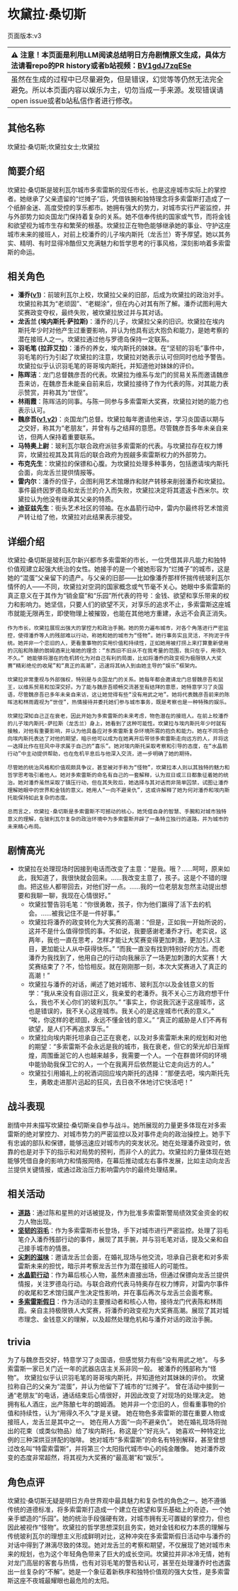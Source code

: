 # 坎黛拉·桑切斯
页面版本:v3
 

| :warning: 注意！本页面是利用LLM阅读总结明日方舟剧情原文生成，具体方法请看repo的PR history或者b站视频：[BV1gdJ7zqESe](https://www.bilibili.com/video/BV1gdJ7zqESe/)         |
|:----------------------------|
| 虽然在生成的过程中已尽量避免，但是错误，幻觉等等仍然无法完全避免。所以本页面内容以娱乐为主，切勿当成一手来源。发现错误请open issue或者b站私信作者进行修改。|



## 其他名称
坎黛拉·桑切斯;坎黛拉女士;坎黛拉
## 简要介绍
坎黛拉·桑切斯是玻利瓦尔城市多索雷斯的现任市长，也是这座城市实际上的掌控者。她继承了父亲遗留的“烂摊子”后，凭借铁腕和独特理念将多索雷斯打造成了一个纸醉金迷、高度受控的享乐都市。她拥有强大的势力，对城市实行严密监控，并与外部势力如炎国龙门保持着复杂的关系。她不信奉传统的国家或气节，而将金钱和欲望视为城市生存和繁荣的根基。坎黛拉正在物色能够继承她的事业、守护这座城市未来的接班人，对前上校潘乔的儿子埃内斯托（龙舌兰）寄予厚望。她以其务实、精明、有时显得冷酷但又充满魅力和哲学思考的行事风格，深刻影响着多索雷斯的命运。
## 相关角色
-   **潘乔([v1](../chars/extended_char_pan_qiao.md))**：前玻利瓦尔上校，坎黛拉父亲的旧部，后成为坎黛拉的政治对手。坎黛拉称其为“老顽固”、“老糊涂”，但在内心对其有所了解。潘乔试图利用大奖赛政变夺权，最终失败，被坎黛拉放过并与其对话。
-   **龙舌兰 (埃内斯托·萨拉斯)**：潘乔的儿子，坎黛拉父亲的旧识。坎黛拉在埃内斯托年少时对他产生过重要影响，并认为他具有远大抱负和能力，是她考察的潜在接班人之一。坎黛拉通过他与罗德岛保持一定联系。
-   **羽毛笔 (拉菲艾拉)**：潘乔的养女，埃内斯托的妹妹。在“坚韧的羽毛”事件中，羽毛笔的行为引起了坎黛拉的注意，坎黛拉对她表示认可但同时也给予警告。坎黛拉似乎认识羽毛笔的哥哥埃内斯托，并知道他对妹妹的评价。
-   **陈晖洁**：龙门总督魏彦吾的代表。坎黛拉为维系与龙门的贸易关系而邀请魏彦吾来访，在魏彦吾未能亲自前来后，坎黛拉接待了作为代表的陈，对其能力表示赞赏，并称其为“世侄”。
-   **林雨霞**：陈晖洁的同事。与陈一同参与多索雷斯大奖赛，坎黛拉对她的能力也表示认可。
-   **魏彦吾([v1](../chars/extended_char_wei_yan_wu.md),[v2](extended_char_wei_yan_wu.md))**：炎国龙门总督。坎黛拉每年邀请他来访，学习炎国语以期与之交好，称其为“老朋友”，并曾有与之结拜的意愿。尽管魏彦吾多年未亲自来访，但两人保持着重要联系。
-   **马特奥上尉**：玻利瓦尔联合政府派驻多索雷斯的代表。与坎黛拉存在权力博弈，坎黛拉视其及其背后的联合政府为觊觎多索雷斯权力的外部势力。
-   **布克先生**：坎黛拉的保镖和心腹。为坎黛拉处理多种事务，包括邀请埃内斯托会面，向龙舌兰提供情报等。
-   **雷内尔**：潘乔的侄子，企图利用艺术馆爆炸和财产转移来削弱潘乔和坎黛拉。事件最终因罗德岛和龙舌兰的介入而失败，坎黛拉决定将其遣返卡西米尔。坎黛拉认为他没有继承其父亲的特质。
-   **迪亚兹先生**：街头艺术社区的领袖。在水晶箭行动中，雷内尔最终将艺术馆资产转让给了他，坎黛拉对此结果表示接受。
## 详细介绍
坎黛拉·桑切斯是玻利瓦尔新兴都市多索雷斯的市长，一位凭借其非凡能力和独特价值观建立起强大统治的女性。她接手的是一个被她形容为“烂摊子”的城市，这是她的“混蛋”父亲留下的遗产。与父亲的旧部——比如像潘乔那样怀揣传统玻利瓦尔情怀的人——不同，坎黛拉对空洞的国家概念或气节毫不关心。她眼中多索雷斯的真正意义在于其作为“销金窟”和“乐园”所代表的符号：金钱、欲望和享乐带来的权力和影响力。她坚信，只要人们的欲望不灭，对享乐的追求不止，多索雷斯这座城市就能无限再生，即使物理上被摧毁，也能在其他地方重建，永远不会真正消失。

    作为市长，坎黛拉展现出强大的掌控力和政治手腕。她的势力遍布城市，对各个角落进行严密监控，使得潘乔等人的残部难以行动，称她和她的城市为“怪物”。她行事务实且灵活，不拘泥于传统。她并非一个恋旧的人，更看重事物的实用价值和持续性，正如她用被打捞上来打算重新使用的沉船和陈酿的朗姆酒来比喻她的理念：“东西旧不旧从不在我考量的范围，我只在乎，用得久不久。” 她能够将潜在的危机转化为对自己有利的局面，比如将潘乔的政变视为极限铁人大奖赛“精彩绝伦的收尾”和“真正的高潮”，迅速将其纳入到由她主导的“娱乐”框架内。

    坎黛拉非常重视与外部强权，特别是与炎国龙门的关系。她每年都会邀请龙门总督魏彦吾和鼠王，以维系贸易和加深交好。为了能与魏彦吾顺畅交流甚至有结拜的意愿，她特意学习了炎国语，尽管魏彦吾已多年未亲自来访，这让她觉得有些“没有用武之地”。她将代表魏彦吾前来的陈晖洁和林雨霞视为“世侄”，热情接待并委托她们参与城市事务，既是考察也是一种特殊的娱乐。

    坎黛拉深知自己正在衰老，因此开始为多索雷斯的未来考虑，物色潜在的接班人。在前上校潘乔的儿子埃内斯托·萨拉斯（龙舌兰）身上，她看到了这种可能性。坎黛拉与埃内斯托年少时就有接触，对他有重要影响，并认为他具备应对多索雷斯复杂环境所需的抱负和能力。她在不同场合向埃内斯托表达了对他的期望，暗示他可以成为在她离开后带领多索雷斯走向远方的人，并将这一选择比作在狂风中寻求属于自己的“喜乐”。她对埃内斯托采取考察和引导的态度，在“水晶箭行动”中主动提供帮助，也在危机平息后与他深入交流，进一步明确了她的期待。

    尽管她的统治风格和价值观颇具争议，甚至被对手称为“怪物”，坎黛拉本人则以其独特的魅力和哲学思考吸引着他人。她对多索雷斯的命名有自己的一套解释，认为双日或三日都象征着她的统治。她对潘乔虽然采取了镇压行动，但在其失败后，她选择与其对话而非简单囚禁，试图让潘乔理解她眼中的世界和金钱的意义。她用人“一向不避亲仇”，这或许解释了她为何对潘乔和埃内斯托能保持如此复杂的态度。

    总而言之，坎黛拉·桑切斯是多索雷斯不可撼动的核心，她凭借自身的智慧、手腕和对城市独特意义的理解，在玻利瓦尔复杂的政治环境中为多索雷斯开辟了一条特立独行的道路，并为城市的未来精心布局。
## 剧情高光
-   坎黛拉在处理现场时因接到电话而改变了主意：“是我。哦？......呵呵，原来如此，我知道了，我很快就会回来。......我改变主意了，孩子。这是个不错的理由。把这些人都带回去，对他们好一点。......我的一位老朋友忽然主动提出想要和我聊一聊，我现在心情很好。”
    -   坎黛拉警告羽毛笔：“你很勇敢，孩子，你为他们赢得了活下去的机会。......被我记住不是一件好事。”
    -   坎黛拉将潘乔的政变转化为大奖赛的高潮：“但是，正如我一开始所说的，这并不是什么值得惊慌的事。不如说，我要感谢老潘乔才行。老实说，这两年，我也一直在思考，怎样才能让大奖赛变得更加刺激，更加引人注目，更加能让人从中获得快乐。”
    “而我一直没有找到特别好的方法。而老潘乔为我找到了，他用自己的行动向我展示了一场更加刺激的大奖赛！大奖赛结束了？不，恰恰相反。就在刚刚那一刻，本次大奖赛进入了真正的高潮！”
    -   坎黛拉与潘乔的对话，阐述了她对城市、玻利瓦尔以及金钱意义的哲学：“我从来没有自诩过正义，我亲爱的老潘乔。我不关心三方政府想干什么，我也不关心你们的玻利瓦尔。”
    “事实上，你说我沉迷于这座城市，这也是错误的，我不关心这座城市。我关心的是这座城市代表的意义。”
    “唉，你这样的老顽固，永远不懂金钱的意义。”
    “真正的威胁是人们不再有欲望，是人们不再追求享乐。”
    -   坎黛拉向埃内斯托坦承自己正在衰老，以及对多索雷斯未来的规划和对他的期望：“多索雷斯不会永远是我的城市，我在衰老，但它的荣光却日渐辉煌，周围垂涎它的人也越来越多，我需要一个人。一个在群兽环伺的环境中能协助我保卫它的人，一个在我离开后依然能让它走向远方的人。”
    -   坎黛拉引用婚礼上的祝酒词回应埃内斯托的选择：“那便去吧，埃内斯托先生，勇敢走进那片迅起的狂风，去日夜不休地讨它快活吧！”
## 战斗表现
剧情中并未描写坎黛拉·桑切斯亲自参与战斗。她所展现的力量更多体现在对多索雷斯的绝对掌控力、对城市势力的严密监控以及对事件走向的政治操控上。她手下有忠诚的部队和保镖，能够迅速应对城市内的突发状况。她在处理潘乔政变时，依靠的也是对手下的指示和对局势的预判，而非个人的武力。坎黛拉的力量体现在她能够凭借自身的影响力和情报网络，在幕后推动或左右事件发展，比如主动向龙舌兰提供关键情报，或通过政治压力影响雷内尔的最终处理结果。
## 相关活动
-   **[道路](../stories/story_chen2_set_2.md)**：通过陈和星熊的对话被提及，作为批准多索雷斯警局绩效奖金资金的权力人物出现。
-   **[坚韧的羽毛](../stories/story_crow_set_1.md)**：作为多索雷斯市长登场，手下对城市进行严密监控。处理了羽毛笔介入潘乔残部行动的事件，展现了其手腕，并与羽毛笔对话，提及父亲和自己接手城市的情景。
-   **[尖刺的滋味](../stories/story_takila_set_1.md)**：邀请龙舌兰会面，在婚礼现场与他交流，坦承自己衰老和对多索雷斯未来的担忧，暗示并考察龙舌兰作为潜在接班人的可能性。
-   **[水晶箭行动](../stories/act32side.md)**：作为幕后核心人物，虽然未直接出场，但通过保镖向龙舌兰提供情报，关注罗德岛行动。与联合政府代表马特奥存在权力博弈，对雷内尔事件的收尾和艺术馆归属产生决定性影响，并在事后再次与龙舌兰会面考察。
-   **[多索雷斯假日](../stories/act12side.md)**：作为活动的主要推动者和核心人物，接待龙门代表陈和林雨霞。亲自主持极限铁人大奖赛，将潘乔的政变视为大奖赛高潮。展现了其对城市理念、金钱意义的理解，以及超然处理危机和与潘乔对话的政治手腕。
## trivia
为了与魏彦吾交好，特意学习了炎国语，但感觉努力有些“没有用武之地”。
    与多索雷斯一家已关门近一年的武器店店主关系非同一般。
    被潘乔的残部称为“怪物”。
    坎黛拉似乎认识羽毛笔的哥哥埃内斯托，并知道他对其妹妹的评价。
    坎黛拉称自己的父亲为“混蛋”，并认为他留下了城市的“烂摊子”。
    曾在活动中接到一通“老朋友”的电话，通话结束后心情很好，并因此改变了对现场的处理决定。
    她拥有私人酒庄，出产陈酿七年的朗姆酒。
    她并非一个恋旧的人，但看重事物的价值和持续性，认为“用得久不久”才是关键。
    她在物色多索雷斯的潜在重要人物或接班人，龙舌兰是其中之一。
    她在用人方面“一向不避亲仇”。
    她在婚礼现场将抛出的花束（或类似物品）给了埃内斯托，称这是个“好兆头”。
    她喜欢一种特定比例的三种深烘豆拼配的咖啡。
    她对城市“多索雷斯”的命名有特别解释，甚至曾想过改名叫“特雷索雷斯”，并将第三个太阳指代城市中心的纯金雕像。
    她对潘乔政变的态度非常超然，将其视为大奖赛的“最高潮”和“娱乐”。
## 角色点评
坎黛拉·桑切斯无疑是明日方舟世界观中最具魅力和复杂性的角色之一。她不遵循传统的道德标准，将多索雷斯打造成一个建立在欲望和享乐基础上的奇迹，一个她亲手塑造的“乐园”。她的统治手段强硬有效，对城市拥有无可置疑的掌控力，但也因此被视作“怪物”。坎黛拉的哲学思想深刻且务实，她对金钱和权力本质的理解与传统玻利瓦尔的理想主义形成鲜明对比，这种冲突在多索雷斯假日活动中与潘乔的对话中得到了淋漓尽致的体现。她对龙舌兰的考察和期望，不仅展现了她对城市未来的规划，也为这个年轻角色带来了巨大的成长空间。坎黛拉并非冰冷无情，她有对龙门高层的客套与热情，也有对羽毛笔的警告和认可，甚至在处理潘乔时也透露出一丝复杂的“不解”。她是一个象征着新秩序和独特价值观的强大女性，是多索雷斯这座不夜城最耀眼也最危险的太阳。